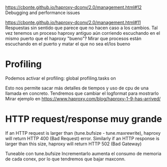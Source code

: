https://cbonte.github.io/haproxy-dconv/2.0/management.html#12
Debugging and performance issues


https://cbonte.github.io/haproxy-dconv/2.0/management.html#11
Respuestas sin sentido que parece que no hacen caso a los cambios.
Tal vez tenemos un proceso haproxy antiguo aún corriendo escuchando en el mismo puerto que el haproxy "bueno"?
Mirar que procesos están escuchando en el puerto y matar el que no sea el/los bueno


# Profiling
Podemos activar el profiling:
global
  profiling.tasks on

Esto nos permite sacar más detalles de tiempos y uso de cpu de una llamada en concreto.
Tendremos que cambiar el logformat para mostrarlo
Mirar ejemplo en https://www.haproxy.com/blog/haproxy-1-9-has-arrived/



# HTTP request/response muy grande
If an HTTP request is larger than (tune.bufsize - tune.maxrewrite), haproxy will return HTTP 400 (Bad Request) error.
Similarly if an HTTP response is larger than this size, haproxy will return HTTP 502 (Bad Gateway)

Tuneable con tune.bufsize
Incrementarlo aumenta el consumo de memoria de cada conex, por lo que tendremos que bajar maxconn.
